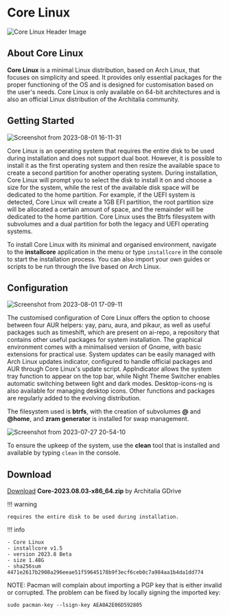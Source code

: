 # Core Linux 

![Core Linux Header Image](https://github.com/ArchItalia/site/assets/117321045/3dcdd1a1-e9d2-4dde-bd99-8404541a643b)

## About Core Linux

**Core Linux** is a minimal Linux distribution, based on Arch Linux, that focuses on simplicity and speed. It provides only essential packages for the proper functioning of the OS and is designed for customisation based on the user's needs. Core Linux is only available on 64-bit architectures and is also an official Linux distribution of the Architalia community. 

## Getting Started 

![Screenshot from 2023-08-01 16-11-31](https://github.com/ArchItalia/site/assets/117321045/b2365773-1bd9-4a78-be0b-0d02afb9f46a)

Core Linux is an operating system that requires the entire disk to be used during installation and does not support dual boot. However, it is possible to install it as the first operating system and then resize the available space to create a second partition for another operating system. During installation, Core Linux will prompt you to select the disk to install it on and choose a size for the system, while the rest of the available disk space will be dedicated to the home partition. For example, if the UEFI system is detected, Core Linux will create a 1GB EFI partition, the root partition size will be allocated a certain amount of space, and the remainder will be dedicated to the home partition. Core Linux uses the Btrfs filesystem with subvolumes and a dual partition for both the legacy and UEFI operating systems.

To install Core Linux with its minimal and organised environment, navigate to the **installcore** application in the menu or type `installcore` in the console to start the installation process. You can also import your own guides or scripts to be run through the live based on Arch Linux.

## Configuration
![Screenshot from 2023-08-01 17-09-11](https://github.com/ArchItalia/site/assets/117321045/555c977d-66f3-4f7d-8ebc-5e9bf3a86483)

The customised configuration of Core Linux offers the option to choose between four AUR helpers: yay, paru, aura, and pikaur, as well as useful packages such as timeshift, which are present on ai-repo, a repository that contains other useful packages for system installation. The graphical environment comes with a minimalised version of Gnome, with basic extensions for practical use. System updates can be easily managed with Arch Linux updates indicator, configured to handle official packages and AUR through Core Linux's update script. AppIndicator allows the system tray function to appear on the top bar, while Night Theme Switcher enables automatic switching between light and dark modes. Desktop-icons-ng is also available for managing desktop icons. Other functions and packages are regularly added to the evolving distribution.

The filesystem used is **btrfs**, with the creation of subvolumes **@** and **@home**, and **zram generator** is installed for swap management.

![Screenshot from 2023-07-27 20-54-10](https://github.com/ArchItalia/core/assets/117321045/5aebefe1-d4bf-4629-827a-f896bc26df1f)


To ensure the upkeep of the system, use the **clean** tool that is installed and available by typing `clean` in the console.

## Download
[Download](https://drive.google.com/file/d/1tG-4RM0cTteu-rIATe4-HYGKKIywmH2Y/view?usp=sharing) **Core-2023.08.03-x86_64.zip** by Architalia GDrive 

!!! warning
   
    requires the entire disk to be used during installation.

!!! info

    - Core Linux
    - installcore v1.5
    - version 2023.8 Beta
    - size 1.48G
    - sha256sum 4471e2617b2908a296eeae51f59645178b9f3ecf6ceb0c7a984aa1b4da1dd774

NOTE: Pacman will complain about importing a PGP key that is either invalid or corrupted.  The problem can be fixed by locally signing the imported key:

```
sudo pacman-key --lsign-key AEA0A2E06D592805
```

<br>

